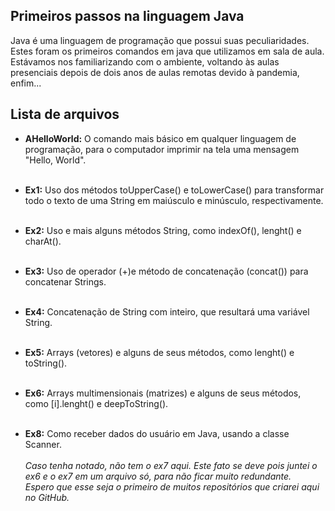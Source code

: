 ## Primeiros passos na linguagem Java

Java é uma linguagem de programação que possui suas peculiaridades. Estes foram os primeiros comandos em java que utilizamos em sala de aula. Estávamos nos familiarizando com o ambiente, voltando às aulas presenciais depois de dois anos de aulas remotas devido à pandemia, enfim...

## Lista de arquivos

* **AHelloWorld:** O comando mais básico em qualquer linguagem de programação, para o computador imprimir na tela uma mensagem "Hello, World".<br><br>
* **Ex1:** Uso dos métodos toUpperCase() e toLowerCase() para transformar todo o texto de uma String em maiúsculo e minúsculo, respectivamente.<br><br>

* **Ex2:** Uso e mais alguns métodos String, como indexOf(), lenght() e charAt().  <br><br>
* **Ex3:** Uso de operador (+)e método de concatenação (concat()) para concatenar Strings.<br><br>
* **Ex4:** Concatenação de String com inteiro, que resultará uma variável String.<br><br>
* **Ex5:** Arrays (vetores) e alguns de seus métodos, como lenght() e toString().<br><br>
* **Ex6:** Arrays multimensionais (matrizes) e alguns de seus métodos, como [i].lenght() e deepToString().<br><br>

* **Ex8:** Como receber dados do usuário em Java, usando a classe Scanner.  <br><br>
*Caso tenha notado, não tem o ex7 aqui. Este fato se deve pois juntei o ex6 e o ex7 em um arquivo só, para não ficar muito redundante. <br>Espero que esse seja o primeiro de muitos repositórios que criarei aqui no GitHub.*